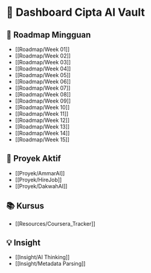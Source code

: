 # 🧭 Dashboard Cipta AI Vault

## 📌 Roadmap Mingguan
- [[Roadmap/Week 01]]
- [[Roadmap/Week 02]]
- [[Roadmap/Week 03]]
- [[Roadmap/Week 04]]
- [[Roadmap/Week 05]]
- [[Roadmap/Week 06]]
- [[Roadmap/Week 07]]
- [[Roadmap/Week 08]]
- [[Roadmap/Week 09]]
- [[Roadmap/Week 10]]
- [[Roadmap/Week 11]]
- [[Roadmap/Week 12]]
- [[Roadmap/Week 13]]
- [[Roadmap/Week 14]]
- [[Roadmap/Week 15]]

## 🔧 Proyek Aktif
- [[Proyek/AmmarAI]]
- [[Proyek/HireJob]]
- [[Proyek/DakwahAI]]

## 📚 Kursus
- [[Resources/Coursera_Tracker]]

## 💡 Insight
- [[Insight/AI Thinking]]
- [[Insight/Metadata Parsing]]
